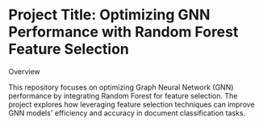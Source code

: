 # Project Title: Optimizing GNN Performance with Random Forest Feature Selection

Overview

This repository focuses on optimizing Graph Neural Network (GNN) performance by integrating Random Forest for feature selection. The project explores how leveraging feature selection techniques can improve GNN models' efficiency and accuracy in document classification tasks.
